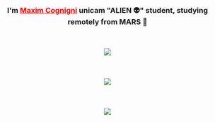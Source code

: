 ### <div align="center">I'm <a href="https://github.com/cognignimaxim" style="color:red;">Maxim Cognigni</a> <b>unicam</b> "ALIEN 👽" student,  studying remotely from MARS 🚀</div>
<br/>
<br/>
 
<div align="center"><img src="https://github-readme-stats.vercel.app/api?username=cognignimaxim&hide_title=true&show_icons=true&count_private=true&hide_border=true&theme=transparent" align="center"/></div>
<br/>  
<br/>
<br/>
<a href="https://open.spotify.com/user/y3ez9fv5qmky5wjk2fp4c0w70?si=e7278e5d6b4a4577&nd=1">
<div align="center"><img src="https://spotify-github-profile.vercel.app/api/view.svg?uid=y3ez9fv5qmky5wjk2fp4c0w70&redirect=true][https://spotify-github-profile.vercel.app/api/view.svg?uid=y3ez9fv5qmky5wjk2fp4c0w70&cover_image=true&theme=novatorem&bar_color=53b14f&bar_color_cover=true"/></div></a>

<br/>
<br/>
<br/>

<a href="https://github.com/cognignimaxim">
<div align="center">
 <img src="https://komarev.com/ghpvc/?username=cognignimaxim&&style=flat-square" align="center"/>
</div>
</a>

